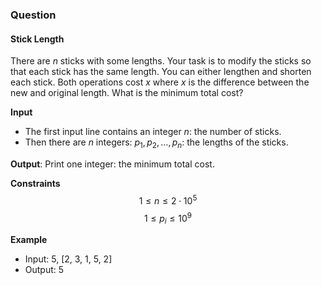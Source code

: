 ### Question
#### Stick Length
There are $n$ sticks with some lengths. Your task is to modify the sticks so that each stick has the same length.
You can either lengthen and shorten each stick. Both operations cost $x$ where $x$ is the difference between the new and original length.
What is the minimum total cost?

**Input**
- The first input line contains an integer $n$: the number of sticks.
- Then there are $n$ integers: $p_1,p_2,\ldots,p_n$: the lengths of the sticks.

**Output**: Print one integer: the minimum total cost.

**Constraints**
$$ 1 \le n \le 2 \cdot 10^5 $$
$$ 1 \le p_i \le 10^9 $$

**Example**
- Input: 5, [2, 3, 1, 5, 2]
- Output: 5
